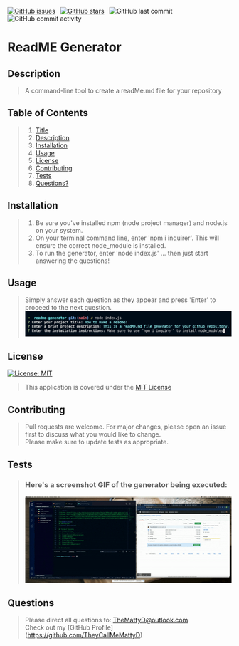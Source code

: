 
[![GitHub issues](https://img.shields.io/github/issues/TheyCallMeMattyD/readme-generator?style=for-the-badge)](https://github.com/TheyCallMeMattyD/readme-generator/issues) &nbsp;
[![GitHub stars](https://img.shields.io/github/stars/TheyCallMeMattyD/readme-generator?style=for-the-badge)](https://github.com/TheyCallMeMattyD/readme-generator/stargazers) &nbsp;
![GitHub last commit](https://img.shields.io/github/last-commit/theycallmemattyd/readme-generator?style=for-the-badge) &nbsp;
![GitHub commit activity](https://img.shields.io/github/commit-activity/m/TheyCallMeMattyD/readme-generator?style=for-the-badge)  

# ReadME Generator
## Description
>A command-line tool to create a readMe.md file for your repository
  
## Table of Contents
>1. [Title](#Title)
>2. [Description](#Description)
>3. [Installation](#Installation)
>4. [Usage](#Usage)
>5. [License](#License)
>6. [Contributing](#Contributing)
>7. [Tests](#Tests)
>8. [Questions?](#Questions?)
  
## Installation
>1. Be sure you've installed npm (node project manager) and node.js on your system.  
>2. On your terminal command line, enter 'npm i inquirer'. This will ensure the correct node_module is installed. 
>3. To run the generator, enter 'node index.js' ... then just start answering the questions!   
  
## Usage
>Simply answer each question as they appear and press 'Enter' to proceed to the next question.  
![Usage Screenshot](img/generator1.png)  

## License
[![License: MIT](https://img.shields.io/badge/License-MIT-blue.svg)](https://opensource.org/licenses/MIT)
>This application is covered under the [MIT License](https://opensource.org/licenses/MIT)
  
## Contributing
>Pull requests are welcome. For major changes, please open an issue first to discuss what you would like to change.  
>Please make sure to update tests as appropriate.

## Tests
>### Here's a screenshot GIF of the generator being executed:  
>![Screenshot GIF](img/screencast.gif)  
  
## Questions
>Please direct all questions to:
TheMattyD@outlook.com<br/>
Check out my [GitHub Profile]<br/>(https://github.com/TheyCallMeMattyD) 
    